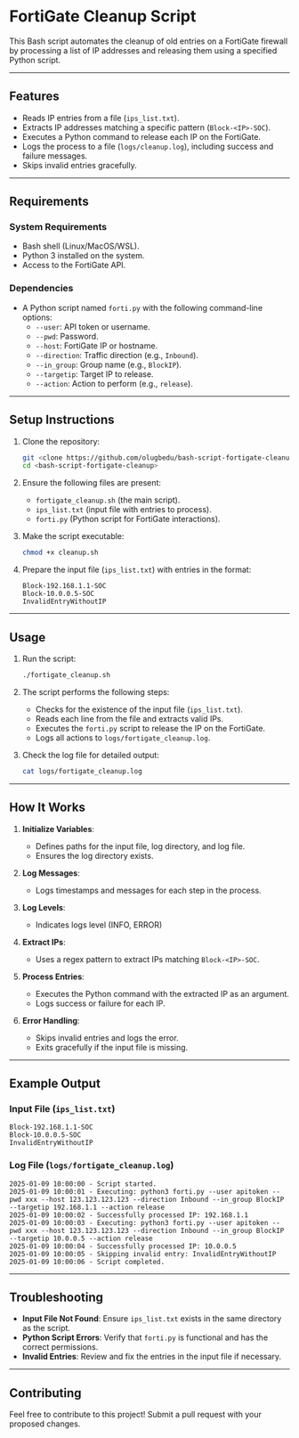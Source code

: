 # **FortiGate Cleanup Script**

This Bash script automates the cleanup of old entries on a FortiGate firewall by processing a list of IP addresses and releasing them using a specified Python script.

---

## **Features**
- Reads IP entries from a file (`ips_list.txt`).
- Extracts IP addresses matching a specific pattern (`Block-<IP>-SOC`).
- Executes a Python command to release each IP on the FortiGate.
- Logs the process to a file (`logs/cleanup.log`), including success and failure messages.
- Skips invalid entries gracefully.

---

## **Requirements**
### **System Requirements**
- Bash shell (Linux/MacOS/WSL).
- Python 3 installed on the system.
- Access to the FortiGate API.

### **Dependencies**
- A Python script named `forti.py` with the following command-line options:
  - `--user`: API token or username.
  - `--pwd`: Password.
  - `--host`: FortiGate IP or hostname.
  - `--direction`: Traffic direction (e.g., `Inbound`).
  - `--in_group`: Group name (e.g., `BlockIP`).
  - `--targetip`: Target IP to release.
  - `--action`: Action to perform (e.g., `release`).

---

## **Setup Instructions**
1. Clone the repository:
   ```bash
   git <clone https://github.com/olugbedu/bash-script-fortigate-cleanup.git>
   cd <bash-script-fortigate-cleanup>
   ```

2. Ensure the following files are present:
   - `fortigate_cleanup.sh` (the main script).
   - `ips_list.txt` (input file with entries to process).
   - `forti.py` (Python script for FortiGate interactions).

3. Make the script executable:
   ```bash
   chmod +x cleanup.sh
   ```

4. Prepare the input file (`ips_list.txt`) with entries in the format:
   ```
   Block-192.168.1.1-SOC
   Block-10.0.0.5-SOC
   InvalidEntryWithoutIP
   ```

---

## **Usage**
1. Run the script:
   ```bash
   ./fortigate_cleanup.sh
   ```

2. The script performs the following steps:
   - Checks for the existence of the input file (`ips_list.txt`).
   - Reads each line from the file and extracts valid IPs.
   - Executes the `forti.py` script to release the IP on the FortiGate.
   - Logs all actions to `logs/fortigate_cleanup.log`.

3. Check the log file for detailed output:
   ```bash
   cat logs/fortigate_cleanup.log
   ```

---

## **How It Works**
1. **Initialize Variables**:
   - Defines paths for the input file, log directory, and log file.
   - Ensures the log directory exists.

2. **Log Messages**:
   - Logs timestamps and messages for each step in the process.

3. **Log Levels**:
   - Indicates logs level (INFO, ERROR)

4. **Extract IPs**:
   - Uses a regex pattern to extract IPs matching `Block-<IP>-SOC`.

5. **Process Entries**:
   - Executes the Python command with the extracted IP as an argument.
   - Logs success or failure for each IP.

6. **Error Handling**:
   - Skips invalid entries and logs the error.
   - Exits gracefully if the input file is missing.

---

## **Example Output**
### **Input File (`ips_list.txt`)**
```
Block-192.168.1.1-SOC
Block-10.0.0.5-SOC
InvalidEntryWithoutIP
```

### **Log File (`logs/fortigate_cleanup.log`)**
```
2025-01-09 10:00:00 - Script started.
2025-01-09 10:00:01 - Executing: python3 forti.py --user apitoken --pwd xxx --host 123.123.123.123 --direction Inbound --in_group BlockIP --targetip 192.168.1.1 --action release
2025-01-09 10:00:02 - Successfully processed IP: 192.168.1.1
2025-01-09 10:00:03 - Executing: python3 forti.py --user apitoken --pwd xxx --host 123.123.123.123 --direction Inbound --in_group BlockIP --targetip 10.0.0.5 --action release
2025-01-09 10:00:04 - Successfully processed IP: 10.0.0.5
2025-01-09 10:00:05 - Skipping invalid entry: InvalidEntryWithoutIP
2025-01-09 10:00:06 - Script completed.
```

---

## **Troubleshooting**
- **Input File Not Found**: Ensure `ips_list.txt` exists in the same directory as the script.
- **Python Script Errors**: Verify that `forti.py` is functional and has the correct permissions.
- **Invalid Entries**: Review and fix the entries in the input file if necessary.

---

## **Contributing**
Feel free to contribute to this project! Submit a pull request with your proposed changes.
